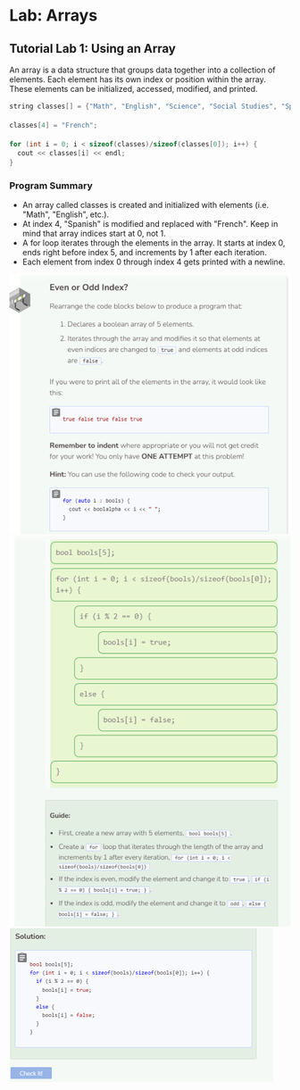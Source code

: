 # Lab: Arrays
## Tutorial Lab 1: Using an Array
An array is a data structure that groups data together into a collection of elements. Each element has its own index or position within the array. These elements can be initialized, accessed, modified, and printed.

```cpp
string classes[] = {"Math", "English", "Science", "Social Studies", "Spanish"};

classes[4] = "French";

for (int i = 0; i < sizeof(classes)/sizeof(classes[0]); i++) {
  cout << classes[i] << endl;
}
```

### Program Summary
- An array called classes is created and initialized with elements (i.e. "Math", "English", etc.).
- At index 4, "Spanish" is modified and replaced with "French". Keep in mind that array indices start at 0, not 1.
- A for loop iterates through the elements in the array. It starts at index 0, ends right before index 5, and increments by 1 after each iteration.
- Each element from index 0 through index 4 gets printed with a newline.

![Question 1-1](_assets/Q1-1.png)
![Question 1-2](_assets/Q1-2.png)
![Question 1-3](_assets/Q1-3.png)